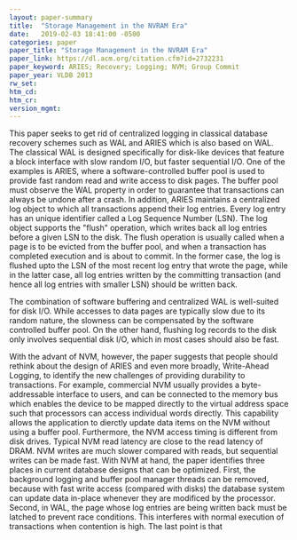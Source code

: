 ```yaml
---
layout: paper-summary
title:  "Storage Management in the NVRAM Era"
date:   2019-02-03 18:41:00 -0500
categories: paper
paper_title: "Storage Management in the NVRAM Era"
paper_link: https://dl.acm.org/citation.cfm?id=2732231
paper_keyword: ARIES; Recovery; Logging; NVM; Group Commit
paper_year: VLDB 2013
rw_set: 
htm_cd: 
htm_cr: 
version_mgmt: 
---  
```


This paper seeks to get rid of centralized logging in classical database recovery schemes such as WAL and ARIES which is 
also based on WAL. The classical WAL is designed specifically for disk-like devices that feature a block interface 
with slow random I/O, but faster sequential I/O. One of the examples is ARIES, where a software-controlled buffer pool 
is used to provide fast random read and write access to disk pages. The buffer pool must observe the WAL property in order 
to guarantee that transactions can always be undone after a crash. In addition, ARIES maintains a centralized log object 
to which all transactions append their log entries. Every log entry has an unique identifier called a Log Sequence Number (LSN).
The log object supports the "flush" operation, which writes back all log entries before a given LSN to the disk. The 
flush operation is usually called when a page is to be evicted from the buffer pool, and when a transaction has completed 
execution and is about to commit. In the former case, the log is flushed upto the LSN of the most recent log entry
that wrote the page, while in the latter case, all log entries written by the committing transaction (and hence all log 
entries with smaller LSN) should be written back.

The combination of software buffering and centralized WAL is well-suited for disk I/O. While accesses to data pages are 
typically slow due to its random nature, the slowness can be compensated by the software controlled buffer pool. On the 
other hand, flushing log records to the disk only involves sequential disk I/O, which in most cases should also be fast.

With the advant of NVM, however, the paper suggests that people should rethink about the design of ARIES and even more 
broadly, Write-Ahead Logging, to identify the new challenges of providing durability to transactions. For example, 
commercial NVM usually provides a byte-addressable interface to users, and can be connected to the memory bus which enables
the device to be mapped directly to the virtual address space such that processors can access individual words directly.
This capability allows the application to dierctly update data items on the NVM without using a buffer pool. Furthermore,
the NVM access timing is different from disk drives. Typical NVM read latency are close to the read latency of DRAM. NVM
writes are much slower compared with reads, but sequential writes can be made fast. With NVM at hand, the paper identifies 
three places in current database designs that can be optimized. First, the background logging and buffer pool manager threads
can be removed, because with fast write access (compared with disks) the database system can update data in-place whenever
they are modificed by the processor. Second, in WAL, the page whose log entries are being written back must be latched to
prevent race conditions. This interferes with normal execution of transactions when contention is high. The last point is that